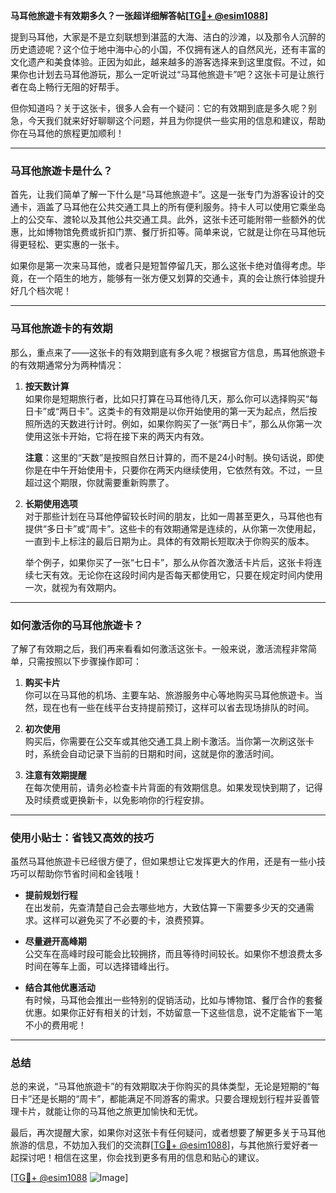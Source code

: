**马耳他旅遊卡有效期多久？一张超详细解答帖[[TG💪+ @esim1088](https://t.me/s/esim1088)]**

提到马耳他，大家是不是立刻联想到湛蓝的大海、洁白的沙滩，以及那令人沉醉的历史遗迹呢？这个位于地中海中心的小国，不仅拥有迷人的自然风光，还有丰富的文化遗产和美食体验。正因为如此，越来越多的游客选择来到这里度假。不过，如果你也计划去马耳他游玩，那么一定听说过“马耳他旅遊卡”吧？这张卡可是让旅行者在岛上畅行无阻的好帮手。

但你知道吗？关于这张卡，很多人会有一个疑问：它的有效期到底是多久呢？别急，今天我们就来好好聊聊这个问题，并且为你提供一些实用的信息和建议，帮助你在马耳他的旅程更加顺利！

---

### 马耳他旅遊卡是什么？

首先，让我们简单了解一下什么是“马耳他旅遊卡”。这是一张专门为游客设计的交通卡，涵盖了马耳他在公共交通工具上的所有便利服务。持卡人可以使用它乘坐岛上的公交车、渡轮以及其他公共交通工具。此外，这张卡还可能附带一些额外的优惠，比如博物馆免费或折扣门票、餐厅折扣等。简单来说，它就是让你在马耳他玩得更轻松、更实惠的一张卡。

如果你是第一次来马耳他，或者只是短暂停留几天，那么这张卡绝对值得考虑。毕竟，在一个陌生的地方，能够有一张方便又划算的交通卡，真的会让旅行体验提升好几个档次呢！

---

### 马耳他旅遊卡的有效期

那么，重点来了——这张卡的有效期到底有多久呢？根据官方信息，馬耳他旅遊卡的有效期通常分为两种情况：

1. **按天数计算**  
   如果你是短期旅行者，比如只打算在马耳他待几天，那么你可以选择购买“每日卡”或“两日卡”。这类卡的有效期是以你开始使用的第一天为起点，然后按照所选的天数进行计时。例如，如果你购买了一张“两日卡”，那么从你第一次使用这张卡开始，它将在接下来的两天内有效。

   **注意**：这里的“天数”是按照自然日计算的，而不是24小时制。换句话说，即使你是在中午开始使用卡，只要你在两天内继续使用，它依然有效。不过，一旦超过这个期限，你就需要重新购票了。

2. **长期使用选项**  
   对于那些计划在马耳他停留较长时间的朋友，比如一周甚至更久，马耳他也有提供“多日卡”或“周卡”。这些卡的有效期通常是连续的，从你第一次使用起，一直到卡上标注的最后日期为止。具体的有效期长短取决于你购买的版本。

   举个例子，如果你买了一张“七日卡”，那么从你首次激活卡片后，这张卡将连续七天有效。无论你在这段时间内是否每天都使用它，只要在规定时间内使用一次，就视为有效期内。

---

### 如何激活你的马耳他旅遊卡？

了解了有效期之后，我们再来看看如何激活这张卡。一般来说，激活流程非常简单，只需按照以下步骤操作即可：

1. **购买卡片**  
   你可以在马耳他的机场、主要车站、旅游服务中心等地购买马耳他旅遊卡。当然，现在也有一些在线平台支持提前预订，这样可以省去现场排队的时间。

2. **初次使用**  
   购买后，你需要在公交车或其他交通工具上刷卡激活。当你第一次刷这张卡时，系统会自动记录下当前的日期和时间，这就是你的激活时间。

3. **注意有效期提醒**  
   在每次使用前，请务必检查卡片背面的有效期信息。如果发现快到期了，记得及时续费或更换新卡，以免影响你的行程安排。

---

### 使用小贴士：省钱又高效的技巧

虽然马耳他旅遊卡已经很方便了，但如果想让它发挥更大的作用，还是有一些小技巧可以帮助你节省时间和金钱哦！

- **提前规划行程**  
  在出发前，先查清楚自己会去哪些地方，大致估算一下需要多少天的交通需求。这样可以避免买了不必要的卡，浪费预算。

- **尽量避开高峰期**  
  公交车在高峰时段可能会比较拥挤，而且等待时间较长。如果你不想浪费太多时间在等车上面，可以选择错峰出行。

- **结合其他优惠活动**  
  有时候，马耳他会推出一些特别的促销活动，比如与博物馆、餐厅合作的套餐优惠。如果你正好有相关的计划，不妨留意一下这些信息，说不定能省下一笔不小的费用呢！

---

### 总结

总的来说，“马耳他旅遊卡”的有效期取决于你购买的具体类型，无论是短期的“每日卡”还是长期的“周卡”，都能满足不同游客的需求。只要合理规划行程并妥善管理卡片，就能让你的马耳他之旅更加愉快和无忧。

最后，再次提醒大家，如果你对这张卡有任何疑问，或者想要了解更多关于马耳他旅游的信息，不妨加入我们的交流群[[TG💪+ @esim1088](https://t.me/s/esim1088)]，与其他旅行爱好者一起探讨吧！相信在这里，你会找到更多有用的信息和贴心的建议。

[[TG💪+ @esim1088](https://t.me/s/esim1088) ![Image](https://i.postimg.cc/4NQfJmqS/Snipaste-2025-05-13-00-14-12.png)]